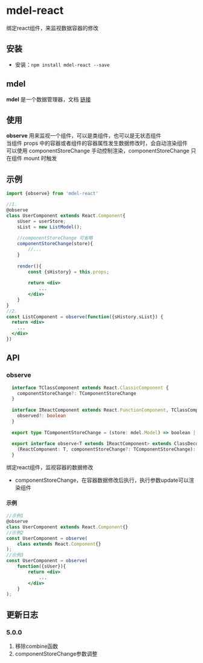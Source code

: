 # mdel-react
绑定react组件，来监视数据容器的修改

## 安装

* 安装：`npm install mdel-react --save`

## mdel

**mdel** 是一个数据管理器，文档 [链接](https://github.com/mdeljs/mdel)

## 使用

**observe** 用来监视一个组件，可以是类组件，也可以是无状态组件 <br />
当组件 props 中的容器或者组件的容器属性发生数据修改时，会自动渲染组件 <br />
可以使用 componentStoreChange 手动控制渲染，componentStoreChange 只在组件 mount 时触发

## 示例

```jsx harmony
import {observe} from 'mdel-react'

//1.
@observe
class UserComponent extends React.Component{
    sUser = userStore;
    sList = new ListModel();
    
    //componentStoreChange 可省略
    componentStoreChange(store){
        //... 
    }
    
    render(){
        const {sHistory} = this.props;
        
        return <div>
            ...
        </div>
    }
}
//2.
const ListComponent = observe(function({sHistory,sList}) {
  return <div>
    ...
  </div>
})

```

## API

### observe

```typescript
  interface TClassComponent extends React.ClassicComponent {
    componentStoreChange?: TComponentStoreChange
  }
  
  interface IReactComponent extends React.FunctionComponent, TClassComponent {
    observed?: boolean
  }
  
  export type TComponentStoreChange = (store: mdel.Model) => boolean | void;
  
  export interface observe<T extends IReactComponent> extends ClassDecorator{
    (ReactComponent: T, componentStoreChange?: TComponentStoreChange): T
  }
```

绑定react组件，监视容器的数据修改

* componentStoreChange，在容器数据修改后执行，执行参数update可以渲染组件

#### 示例

```jsx harmony
//示例1
@observe
class UserComponent extends React.Component{}
//示例2
const UserComponent = observe(
    class extends React.Component{}
);
//示例3
const UserComponent = observe(
    function({sUser}){
        return <div>
            ...
        </div>
    }
);
```
## 更新日志

### 5.0.0
1. 移除combine函数
2. componentStoreChange参数调整
